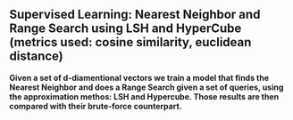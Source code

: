 ## Supervised Learning: Nearest Neighbor and Range Search using LSH and HyperCube (metrics used: cosine similarity, euclidean distance)

**Given a set of d-diamentional vectors we train a model that finds the Nearest Neighbor and does a Range Search given a set of queries, using the approximation methos: LSH and Hypercube. Those results are then compared with their brute-force counterpart.**
